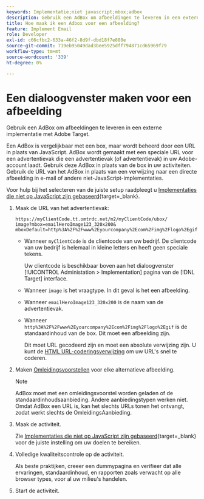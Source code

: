 ```yaml
---
keywords: Implementatie;niet javascript;mbox;adbox
description: Gebruik een AdBox om afbeeldingen te leveren in een externe implementatie met Adobe Target. Een AdBox is vergelijkbaar met een box, maar wordt bestuurd door een URL in plaats van JavaScript.
title: Hoe maak ik een Adbox voor een afbeelding?
feature: Implement Email
role: Developer
exl-id: c66cfbc2-633a-46f2-8d9f-dbd18f7e880e
source-git-commit: 719eb95049dad3bee5925dff794871cd65969f79
workflow-type: tm+mt
source-wordcount: '339'
ht-degree: 0%

---
```


# Een dialoogvenster maken voor een afbeelding

Gebruik een AdBox om afbeeldingen te leveren in een externe implementatie met Adobe Target.

Een AdBox is vergelijkbaar met een box, maar wordt beheerd door een URL in plaats van JavaScript. AdBox wordt gemaakt met een speciale URL voor een advertentievak die een advertentievak (of advertentievak) in uw Adobe-account laadt. Gebruik deze AdBox in plaats van de box in uw activiteiten. Gebruik de URL van het AdBox in plaats van een verwijzing naar een directe afbeelding in e-mail of andere niet-JavaScript-implementaties.

Voor hulp bij het selecteren van de juiste setup raadpleegt u [Implementaties die niet op JavaScript zijn gebaseerd](https://developer.adobe.com/target/implement/email/){target=_blank}.

1. Maak de URL van het advertentievak:

   ```
   https://myClientCode.tt.omtrdc.net/m2/myClientCode/ubox/
   image?mbox=emailHeroImage123_320x200&
   mboxDefault=http%3A%2F%2Fwww%2Eyourcompany%2Ecom%2Fimg%2Flogo%2Egif
   ```

   * Wanneer `myClientCode` is de clientcode van uw bedrijf. De clientcode van uw bedrijf is helemaal in kleine letters en heeft geen speciale tekens.

      Uw clientcode is beschikbaar boven aan het dialoogvenster [!UICONTROL Administation > Implementation] pagina van de [!DNL Target] interface.

   * Wanneer `image` is het vraagtype. In dit geval is het een afbeelding.

   * Wanneer `emailHeroImage123_320x200` is de naam van de advertentievak.

   * Wanneer `http%3A%2F%2Fwww%2Eyourcompany%2Ecom%2Fimg%2Flogo%2Egif` is de standaardinhoud van de box. Dit moet een afbeelding zijn.

      Dit moet URL gecodeerd zijn en moet een absolute verwijzing zijn. U kunt de [HTML URL-coderingsverwijzing](https://www.w3schools.com/tags/ref_urlencode.asp) om uw URL&#39;s snel te coderen.

1. Maken [Omleidingsvoorstellen](/help/main/c-experiences/c-manage-content/offer-redirect.md#task_33C80CD722564303B687948261484F94) voor elke alternatieve afbeelding.

   >[!NOTE]
   >
   >AdBox moet met een omleidingsvoorstel worden geladen of de standaardinhoudsaanbieding. Andere aanbiedingstypen werken niet. Omdat AdBox een URL is, kan het slechts URLs tonen het ontvangt, zodat werkt slechts de OmleidingsAanbieding.

1. Maak de activiteit.

   Zie [Implementaties die niet op JavaScript zijn gebaseerd](https://developer.adobe.com/target/implement/email/){target=_blank} voor de juiste instelling om uw doelen te bereiken.
1. Volledige kwaliteitscontrole op de activiteit.

   Als beste praktijken, creeer een dummypagina en verifieer dat alle ervaringen, standaardinhoud, en rapporten zoals verwacht op alle browser types, voor al uw milieu&#39;s handelen.

1. Start de activiteit.
